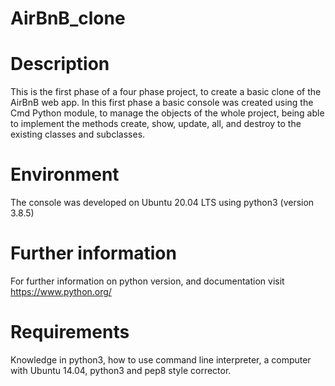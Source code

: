 # AirBnB_clone

# Description

This is the first phase of a four phase project, to create a basic clone of the AirBnB web app. In this first phase a basic console was created using the Cmd Python module, to manage the objects of the whole project, being able to implement the methods create, show, update, all, and destroy to the existing classes and subclasses.

# Environment

The console was developed on Ubuntu 20.04 LTS using python3 (version 3.8.5)

# Further information

For further information on python version, and documentation visit https://www.python.org/

# Requirements

Knowledge in python3, how to use command line interpreter, a computer with Ubuntu 14.04, python3 and pep8 style corrector.
